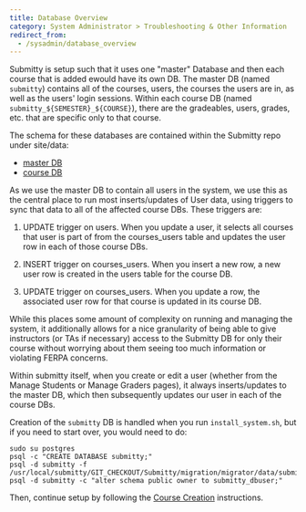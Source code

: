 ```yaml
---
title: Database Overview
category: System Administrator > Troubleshooting & Other Information
redirect_from:
  - /sysadmin/database_overview
---
```


Submitty is setup such that it uses one "master" Database and then each course 
that is added ewould have its own DB. The master DB (named `submitty`) contains
all of the courses, users, the courses the users are in, as well as the users'
login sessions. Within each course DB (named `submitty_${SEMESTER}_${COURSE}`), 
there are the gradeables, users, grades, etc. that are specific only to that course. 

The schema for these databases are contained within the Submitty repo under site/data:  

* [master DB](https://github.com/Submitty/Submitty/blob/master/migration/migrator/data/submitty_db.sql)  
* [course DB](https://github.com/Submitty/Submitty/blob/master/migration/migrator/data/course_tables.sql)  

As we use the master DB to contain all users in the system, we use this as the central
place to run most inserts/updates of User data, using triggers to sync that data to all
of the affected course DBs. These triggers are:

1. UPDATE trigger on users. When you update a user, it selects all courses that user is
   part of from the courses_users table and updates the user row in each of those course DBs.
   
2. INSERT trigger on courses_users. When you insert a new row, a new user row is created in
   the users table for the course DB.
   
3. UPDATE trigger on courses_users. When you update a row, the associated user row for that
   course is updated in its course DB.

While this places some amount of complexity on running and managing the system, it additionally
allows for a nice granularity of being able to give instructors (or TAs if necessary) access
to the Submitty DB for only their course without worrying about them seeing too much
information or violating FERPA concerns.

Within submitty itself, when you create or edit a user (whether from the Manage Students
or Manage Graders pages), it always inserts/updates to the master DB, which then subsequently
updates our user in each of the course DBs.

Creation of the `submitty` DB is handled when you run `install_system.sh`, but if you need
to start over, you would need to do:

```
sudo su postgres
psql -c "CREATE DATABASE submitty;"
psql -d submitty -f /usr/local/submitty/GIT_CHECKOUT/Submitty/migration/migrator/data/submitty_db.sql
psql -d submitty -c "alter schema public owner to submitty_dbuser;"
```

Then, continue setup by following the [Course Creation](course_creation) instructions.
